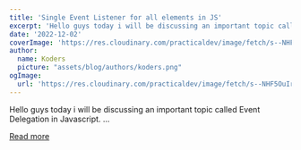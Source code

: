 ```yaml
---
title: 'Single Event Listener for all elements in JS'
excerpt: 'Hello guys today i will be discussing an important topic called Event Delegation in Javascript.      ...'
date: '2022-12-02'
coverImage: 'https://res.cloudinary.com/practicaldev/image/fetch/s--NHF5OuIr--/c_imagga_scale,f_auto,fl_progressive,h_420,q_auto,w_1000/https://dev-to-uploads.s3.amazonaws.com/uploads/articles/of679bkirwa3zpebhwol.png'
author:
  name: Koders
  picture: "assets/blog/authors/koders.png"
ogImage:
  url: 'https://res.cloudinary.com/practicaldev/image/fetch/s--NHF5OuIr--/c_imagga_scale,f_auto,fl_progressive,h_420,q_auto,w_1000/https://dev-to-uploads.s3.amazonaws.com/uploads/articles/of679bkirwa3zpebhwol.png'
---
```


Hello guys today i will be discussing an important topic called Event Delegation in Javascript.      ...

[Read more](https://dev.to/shubhamtiwari909/single-event-listener-for-all-elements-in-js-32o6)
